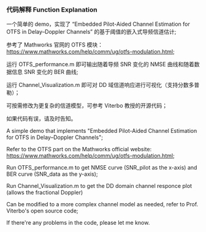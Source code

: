 ###  代码解释 Function Explanation ###

一个简单的 demo，实现了 “Embedded Pilot-Aided Channel Estimation for OTFS in Delay–Doppler Channels” 的基于阈值的嵌入式导频信道估计;

参考了 Mathworks 官网的 OTFS 模块： https://www.mathworks.com/help/comm/ug/otfs-modulation.html;

运行 OTFS_performance.m 即可输出随着导频 SNR 变化的 NMSE 曲线和随着数据信息 SNR 变化的 BER 曲线;

运行 Channel_Visualization.m 即可对 DD 域信道响应进行可视化（支持分数多普勒）；

可按需修改为更复杂的信道模型，可参考 Viterbo 教授的开源代码；

如果代码有误，请及时告知。

A simple demo that implements "Embedded Pilot-Aided Channel Estimation for OTFS in Delay–Doppler Channels";

Refer to the OTFS part on the Mathworks official website: https://www.mathworks.com/help/comm/ug/otfs-modulation.html;

Run OTFS_performance.m to get NMSE curve (SNR_pilot as the x-axis) and BER curve (SNR_data as the y-axis);

Run Channel_Visualization.m to get the DD domain channel responce plot (allows the fractional Doppler)

Can be modified to a more complex channel model as needed, refer to Prof. Viterbo's open source code;

If there're any problems in the code, please let me know.
